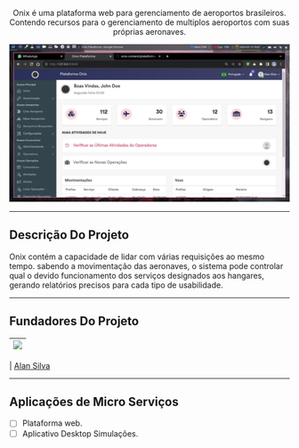 <p align="center">Onix é uma plataforma web para gerenciamento de aeroportos brasileiros. Contendo recursos para o gerenciamento de multiplos aeroportos com suas próprias aeronaves.</p>

![Screenshot](../images/screenshot.jpg)

<hr>

## Descrição Do Projeto

Onix contém a capacidade de lidar com várias requisições ao mesmo tempo. sabendo a movimentação das aeronaves, o sistema pode controlar qual o devido funcionamento dos serviços designados aos hangares, gerando relatórios precisos para cada tipo de usabilidade.

<hr>

## Fundadores Do Projeto

| [<img src="https://avatars3.githubusercontent.com/u/126093767?s=460&v=4" width="75px;"/>](https://github.com/akicodeoficial) |
| :------------------------------------------------------------------------------------------------------------------------: |

| [Alan Silva](https://github.com/akicodeoficial)

<hr>

## Aplicações de Micro Serviços

- [ ] Plataforma web.
- [ ] Aplicativo Desktop Simulações.

